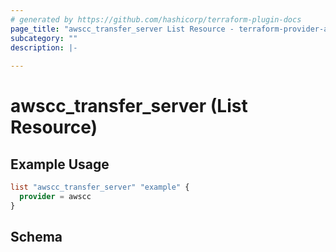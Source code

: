 ```yaml
---
# generated by https://github.com/hashicorp/terraform-plugin-docs
page_title: "awscc_transfer_server List Resource - terraform-provider-awscc"
subcategory: ""
description: |-
  
---
```


# awscc_transfer_server (List Resource)



## Example Usage

```terraform
list "awscc_transfer_server" "example" {
  provider = awscc
}
```

<!-- schema generated by tfplugindocs -->
## Schema
